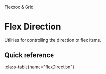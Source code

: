 <span text-primary fw-600>Flexbox & Grid</span>

# Flex Direction

Utilities for controlling the direction of flex items.


## Quick reference

:class-table{name="flexDirection"}
